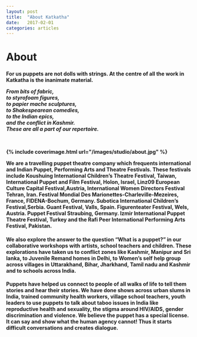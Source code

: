 ```yaml
---
layout: post
title:  "About Katkatha"
date:   2017-02-01
categories: articles
---
```


<h1>About</h1>

<h4>For us puppets are not dolls with strings. At the centre of all the work in Katkatha is the inanimate material.

<p><i>
From bits of fabric, 
<br>
to styrofoam figures, 
<br>
to papier mache sculptures, 
<br>
to Shakespearean comedies, 
<br>
to the Indian epics,
<br>
and the conflict in Kashmir.
<br>
These are all a part of our repertoire. 
</i></p>

<br>

{% include coverimage.html url="/images/studio/about.jpg" %} 

We are a travelling puppet theatre company which frequents international and Indian Puppet, Performing Arts and Theatre Festivals. These festivals include Koushuing International Children’s Theatre Festival, Taiwan, International Puppet and Film Festival, Holon, Israel, Linz09 European Culture Capital Festival,Austria, International Women Directors Festival Tehran, Iran. Festival Mondial Des Marionettes-Charleville-Mezeires, France, FIDENA-Bochum, Germany. Subotica International Children’s Festival,Serbia. Guant Festival, Valls, Spain. Figurenteater Festival, Wels, Austria. Puppet Festival Straubing, Germany. Izmir International Puppet Theatre Festival, Turkey and the Rafi Peer International Performing Arts Festival, Pakistan.</h4>

<h4>We also explore the answer to the question “What is a puppet?” in our collaborative workshops with artists, school teachers and children. These explorations have taken us to conflict zones like Kashmir, Manipur and Sri lanka, to Juvenile Remand homes in Delhi, to Women’s self help group across villages in Uttarakhand, Bihar, Jharkhand, Tamil nadu and Kashmir and to schools across India.</h4>

<h4>Puppets have helped us connect to people of all walks of life to tell them stories and hear their stories. We have done shows across urban slums in India, trained community health workers, village school teachers, youth leaders to use puppets to talk about taboo issues in India like reproductive health and sexuality, the stigma around HIV/AIDS, gender discrimination and violence. We believe the puppet has a special license. It can say and show what the human agency cannot! Thus it starts difficult conversations and creates dialogue.</h4>
